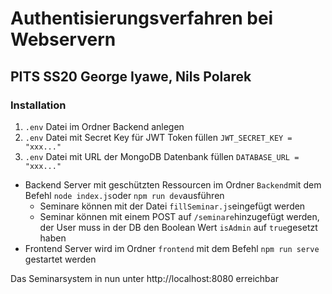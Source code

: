 # Authentisierungsverfahren bei Webservern

## PITS SS20 George Iyawe, Nils Polarek

### Installation
1. `.env` Datei im Ordner Backend anlegen
2. `.env` Datei mit Secret Key für JWT Token füllen `JWT_SECRET_KEY = "xxx..."`
3. `.env` Datei mit URL der MongoDB Datenbank füllen `DATABASE_URL = "xxx..."`

* Backend Server mit geschützten Ressourcen im Ordner `Backend`mit dem Befehl `node index.js`oder `npm run dev`ausführen
  * Seminare können mit der Datei `fillSeminar.js`eingefügt werden
  * Seminar können mit einem POST auf `/seminare`hinzugefügt werden, der User muss in der DB den Boolean Wert `isAdmin` auf `true`gesetzt haben
* Frontend Server wird im Ordner `frontend` mit dem Befehl `npm run serve` gestartet werden

Das Seminarsystem in nun unter http://localhost:8080 erreichbar
